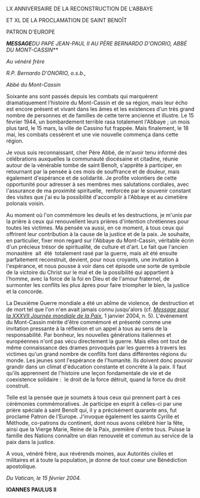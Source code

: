LX ANNIVERSAIRE DE LA RECONSTRUCTION DE L'ABBAYE

ET XL DE LA PROCLAMATION DE SAINT BENOÎT

PATRON D'EUROPE

***MESSAGE**DU PAPE JEAN-PAUL II* *AU PÈRE BERNARDO D'ONORIO, ABBÉ DU MONT-CASSIN***

*Au vénéré frère*

*R.P. Bernardo D'ONORIO, o.s.b.,*

*Abbé du Mont-Cassin*

Soixante ans sont passés depuis les combats qui marquèrent dramatiquement l'histoire du Mont-Cassin et de sa région, mais leur écho est encore présent et vivant dans les âmes et les existences d'un très grand nombre de personnes et de familles de cette terre ancienne et illustre. Le 15 février 1944, un bombardement terrible rasa totalement l'Abbaye ; un mois plus tard, le 15 mars, la ville de Cassino fut frappée. Mais finalement, le 18 mai, les combats cessèrent et une vie nouvelle commença dans cette région.

Je vous suis reconnaissant, cher Père Abbé, de m'avoir tenu informé des célébrations auxquelles la communauté diocésaine et citadine, réunie autour de la vénérable tombe de saint Benoît, s'apprête à participer, en retournant par la pensée à ces mois de souffrance et de douleur, mais également d'espérance et de solidarité. Je profite volontiers de cette opportunité pour adresser à ses membres mes salutations cordiales, avec l'assurance de ma proximité spirituelle,  renforcée par le souvenir constant des visites que j'ai eu la possibilité d'accomplir à l'Abbaye et au cimetière polonais voisin.

Au moment où l'on commémore les deuils et les destructions, je m'unis par la prière à ceux qui renouvellent leurs prières d'intention chrétiennes pour toutes les victimes. Ma pensée va aussi, en ce moment, à tous ceux qui offrirent leur contribution à la cause de la justice et de la paix. Je souhaite, en particulier, fixer mon regard sur l'Abbaye du Mont-Cassin, véritable écrin d'un précieux trésor de spiritualité, de culture et d'art. Le fait que l'ancien monastère  ait  été  totalement rasé par la guerre, mais ait été ensuite parfaitement reconstruit, devient, pour nous croyants, une invitation à l'espérance, et nous pousse à voir dans cet épisode une sorte de symbole de la victoire du Christ sur le mal et de la possibilité qui appartient à l'homme, avec la force de la foi en Dieu et de l'amour fraternel, de surmonter les conflits les plus âpres pour faire triompher le bien, la justice et la concorde.

La Deuxième Guerre mondiale a été un abîme de violence, de destruction et de mort tel que l'on n'en avait jamais connu jusqu'alors (cf. *[Message pour la XXXVII Journée mondiale de la Paix](/content/john-paul-ii/fr/messages/peace/documents/hf_jp-ii_mes_20031216_xxxvii-world-day-for-peace.html)*, 1 janvier 2004, n. 5). L'événement du Mont-Cassin mérite d'être commémoré et présenté comme une invitation pressante à la réflexion et un appel à tous au sens de la responsabilité. Par bonheur, les nouvelles générations italiennes et européennes n'ont pas vécu directement la guerre. Mais elles ont tout de même connaissance des drames provoqués par les guerres à travers les victimes qu'un grand nombre de conflits font dans différentes régions du monde. Les jeunes sont l'espérance de l'humanité. Ils doivent donc pouvoir grandir dans un climat d'éducation constante et concrète à la paix. Il faut qu'ils apprennent de l'histoire une leçon fondamentale de vie et de coexistence solidaire :  le droit de la force détruit, quand la force du droit construit.

Telle est la pensée que je soumets à tous ceux qui prennent part à ces cérémonies commémoratives. Je participe en esprit à celles-ci par une prière spéciale à saint Benoît qui, il y a précisément quarante ans, fut proclamé Patron de l'Europe. J'invoque également les saints Cyrille et Méthode, co-patrons du continent, dont nous avons célébré hier la fête, ainsi que la Vierge Marie, Reine de la Paix, première d'entre tous. Puisse la famille des Nations connaître un élan renouvelé et commun au service de la paix dans la justice.

A vous, vénéré frère, aux révérends moines, aux Autorités civiles et militaires et à toute la population, je donne de tout coeur une Bénédiction apostolique.

*Du Vatican, le 15 février 2004.*

**IOANNES PAULUS II**